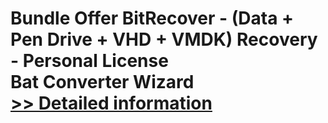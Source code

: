 # Bundle Offer BitRecover - (Data + Pen Drive + VHD + VMDK) Recovery - Personal License<br />Bat Converter Wizard<br />[>> Detailed information](https://secure.shareit.com/shareit/product.html?productid=300954706&affiliateid=200057808)